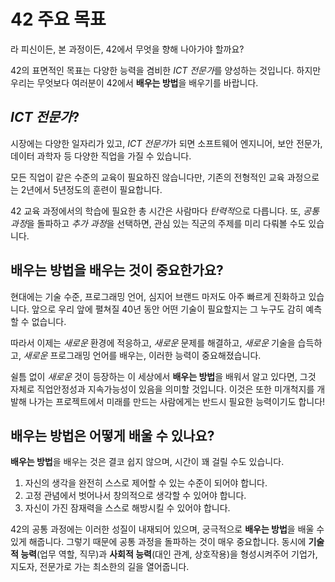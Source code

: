 # 42 주요 목표

라 피신이든, 본 과정이든, 42에서 무엇을 향해 나아가야 할까요?

42의 표면적인 목표는 다양한 능력을 겸비한 *ICT 전문가*를 양성하는 것입니다.
하지만 우리는 무엇보다 여러분이 42에서 **배우는 방법**을 배우기를 바랍니다.

## *ICT 전문가*?
시장에는 다양한 일자리가 있고, *ICT 전문가*가 되면 소프트웨어 엔지니어, 보안 전문가, 데이터 과학자 등 다양한 직업을 가질 수 있습니다.

모든 직업이 같은 수준의 교육이 필요하진 않습니다만, 기존의 전형적인 교육 과정으로는 2년에서 5년정도의 훈련이 필요합니다.

42 교육 과정에서의 학습에 필요한 총 시간은 사람마다 *탄력적*으로 다릅니다.
또, *공통 과정*을 돌파하고 *추가 과정*을 선택하면, 관심 있는 직군의 주제를 미리 다뤄볼 수도 있습니다.

## **배우는 방법**을 배우는 것이 중요한가요?
현대에는 기술 수준, 프로그래밍 언어, 심지어 브랜드 마저도 아주 빠르게 진화하고 있습니다. 앞으로 우리 앞에 펼쳐질 40년 동안 어떤 기술이 필요할지는 그 누구도 감히 예측할 수 없습니다.

따라서 이제는 *새로운* 환경에 적응하고, *새로운* 문제를 해결하고, *새로운* 기술을 습득하고, *새로운* 프로그래밍 언어를 배우는, 이러한 능력이 중요해졌습니다.

쉴틈 없이 *새로운* 것이 등장하는 이 세상에서 **배우는 방법**을 배워서 알고 있다면, 그것 자체로 직업안정성과 지속가능성이 있음을 의미할 것입니다. 이것은 또한 미개척지를 개발해 나가는 프로젝트에서 미래를 만드는 사람에게는 반드시 필요한 능력이기도 합니다!

## **배우는 방법**은 어떻게 배울 수 있나요?
**배우는 방법**을 배우는 것은 결코 쉽지 않으며, 시간이 꽤 걸릴 수도 있습니다.

1. 자신의 생각을 완전히 스스로 제어할 수 있는 수준이 되어야 합니다.
2. 고정 관념에서 벗어나서 창의적으로 생각할 수 있어야 합니다.
3. 자신이 가진 잠재력을 스스로 해방시킬 수 있어야 합니다.

42의 공통 과정에는 이러한 성질이 내재되어 있으며, 궁극적으로 **배우는 방법**을 배울 수 있게 해줍니다. 그렇기 때문에 공통 과정을 돌파하는 것이 매우 중요합니다. 동시에 **기술적 능력**(업무 역할, 직무)과 **사회적 능력**(대인 관계, 상호작용)을 형성시켜주어 기업가, 지도자, 전문가로 가는 최소한의 길을 열어줍니다.
